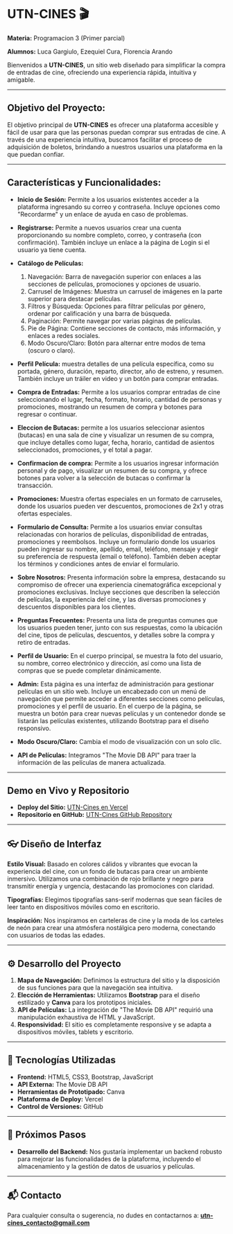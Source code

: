 # UTN-CINES 🎬

**Materia:** Programacion 3 (Primer parcial)

**Alumnos:** Luca Gargiulo, Ezequiel Cura, Florencia Arando

Bienvenidos a **UTN-CINES**, un sitio web diseñado para simplificar la compra de entradas de cine, ofreciendo una experiencia rápida, intuitiva y amigable.

---

## Objetivo del Proyecto:
El objetivo principal de **UTN-CINES** es ofrecer una plataforma accesible y fácil de usar para que las personas puedan comprar sus entradas de cine. A través de una experiencia intuitiva, buscamos facilitar el proceso de adquisición de boletos, brindando a nuestros usuarios una plataforma en la que puedan confiar.

---

## Características y Funcionalidades:

- **Inicio de Sesión:** Permite a los usuarios existentes acceder a la plataforma ingresando su correo y contraseña. Incluye opciones como "Recordarme" y un enlace de ayuda en caso de problemas.

- **Registrarse:** Permite a nuevos usuarios crear una cuenta proporcionando su nombre completo, correo, y contraseña (con confirmación). También incluye un enlace a la página de Login si el usuario ya tiene cuenta.

- **Catálogo de Películas:** 
    1. Navegación: Barra de navegación superior con enlaces a las secciones de películas, promociones y opciones de usuario.
    2. Carrusel de Imágenes: Muestra un carrusel de imágenes en la parte superior para destacar películas.
    3. Filtros y Búsqueda: Opciones para filtrar películas por género, ordenar por calificación y una barra de búsqueda.
    4. Paginación: Permite navegar por varias páginas de películas.
    5. Pie de Página: Contiene secciones de contacto, más información, y enlaces a redes sociales.
    6. Modo Oscuro/Claro: Botón para alternar entre modos de tema (oscuro o claro).

- **Perfil Película:** muestra detalles de una película específica, como su portada, género, duración, reparto, director, año de estreno, y resumen. También incluye un tráiler en video y un botón para comprar entradas.

- **Compra de Entradas:** Permite a los usuarios comprar entradas de cine seleccionando el lugar, fecha, formato, horario, cantidad de personas y promociones, mostrando un resumen de compra y botones para regresar o continuar.

- **Eleccion de Butacas:** permite a los usuarios seleccionar asientos (butacas) en una sala de cine y visualizar un resumen de su compra, que incluye detalles como lugar, fecha, horario, cantidad de asientos seleccionados, promociones, y el total a pagar.

 - **Confirmacion de compra:** Permite a los usuarios ingresar información personal y de pago, visualizar un resumen de su compra, y ofrece botones para volver a la selección de butacas o confirmar la transacción.

- **Promociones:** Muestra ofertas especiales en un formato de carruseles, donde los usuarios pueden ver descuentos, promociones de 2x1 y otras ofertas especiales.

- **Formulario de Consulta:**  Permite a los usuarios enviar consultas relacionadas con horarios de películas, disponibilidad de entradas, promociones y reembolsos. Incluye un formulario donde los usuarios pueden ingresar su nombre, apellido, email, teléfono, mensaje y elegir su preferencia de respuesta (email o teléfono). También deben aceptar los términos y condiciones antes de enviar el formulario.

- **Sobre Nosotros:** Presenta información sobre la empresa, destacando su compromiso de ofrecer una experiencia cinematográfica excepcional y promociones exclusivas. Incluye secciones que describen la selección de películas, la experiencia del cine, y las diversas promociones y descuentos disponibles para los clientes. 

- **Preguntas Frecuentes:** Presenta una lista de preguntas comunes que los usuarios pueden tener, junto con sus respuestas, como la ubicación del cine, tipos de películas, descuentos, y detalles sobre la compra y retiro de entradas.

- **Perfil de Usuario:** En el cuerpo principal, se muestra la foto del usuario, su nombre, correo electrónico y dirección, así como una lista de compras que se puede completar dinámicamente.

- **Admin:** Esta página es una interfaz de administración para gestionar películas en un sitio web. Incluye un encabezado con un menú de navegación que permite acceder a diferentes secciones como películas, promociones y el perfil de usuario. En el cuerpo de la página, se muestra un botón para crear nuevas películas y un contenedor donde se listarán las películas existentes, utilizando Bootstrap para el diseño responsivo.

- **Modo Oscuro/Claro:** Cambia el modo de visualización con un solo clic.

- **API de Películas:** Integramos "The Movie DB API" para traer la información de las películas de manera actualizada.

---













## Demo en Vivo y Repositorio

- **Deploy del Sitio:** [UTN-Cines en Vercel](https://utn-cines.vercel.app/)
- **Repositorio en GitHub:** [UTN-Cines GitHub Repository](https://github.com/lucag316/UTN-Cines)

---

## 👓 Diseño de Interfaz

**Estilo Visual:** Basado en colores cálidos y vibrantes que evocan la experiencia del cine, con un fondo de butacas para crear un ambiente inmersivo. Utilizamos una combinación de rojo brillante y negro para transmitir energía y urgencia, destacando las promociones con claridad.

**Tipografías:** Elegimos tipografías sans-serif modernas que sean fáciles de leer tanto en dispositivos móviles como en escritorio.

**Inspiración:** Nos inspiramos en carteleras de cine y la moda de los carteles de neón para crear una atmósfera nostálgica pero moderna, conectando con usuarios de todas las edades.


---
## ⚙️ Desarrollo del Proyecto

1. **Mapa de Navegación:** Definimos la estructura del sitio y la disposición de sus funciones para que la navegación sea intuitiva.
2. **Elección de Herramientas:** Utilizamos **Bootstrap** para el diseño estilizado y **Canva** para los prototipos iniciales.
3. **API de Películas:** La integración de "The Movie DB API" requirió una manipulación exhaustiva de HTML y JavaScript.
4. **Responsividad:** El sitio es completamente responsive y se adapta a dispositivos móviles, tablets y escritorio.

---

## 🔧 Tecnologías Utilizadas

- **Frontend:** HTML5, CSS3, Bootstrap, JavaScript
- **API Externa:** The Movie DB API
- **Herramientas de Prototipado:** Canva
- **Plataforma de Deploy:** Vercel
- **Control de Versiones:** GitHub

---

## 🚀 Próximos Pasos

- **Desarrollo del Backend:** Nos gustaría implementar un backend robusto para mejorar las funcionalidades de la plataforma, incluyendo el almacenamiento y la gestión de datos de usuarios y películas.

---

## 📬 Contacto

Para cualquier consulta o sugerencia, no dudes en contactarnos a: **utn-cines_contacto@gmail.com**